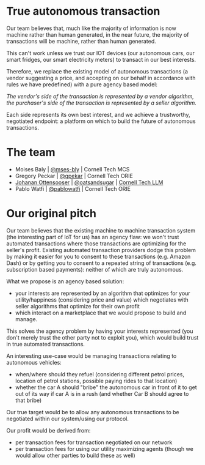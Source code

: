# True autonomous transaction

Our team believes that, much like the majority of information is now machine rather than human generated, in the near future, the majority of transactions will be machine, rather than human generated.

This can't work unless we trust our IOT devices (our autonomous cars, our smart fridges, our smart electricity meters) to transact in our best interests.

Therefore, we replace the existing model of autonomous transactions (a vendor suggesting a price, and accepting on our behalf in accordance with rules we have predefined) with a pure agency based model:

*The vendor's side of the transaction is represented by a vendor algorithm, the purchaser's side of the transaction is represented by a seller algorithm.*

Each side represents its own best interest, and we achieve a trustworthy, negotiated endpoint: a platform on which to build the future of autonomous transactions.

# The team

- Moises Baly | [@mses-bly](https://github.com/mses-bly) | Cornell Tech MCS
- Gregory Peckar | [@gpekar](https://github.com//gpekar) | Cornell Tech ORIE
- [Johanan Ottensooser](https://www.linkedin.com/in/jottensooser) | [@oatsandsugar](https://github.com/oatsandsugar) | [Cornell Tech LLM](https://tech.cornell.edu/programs/masters-programs/master-of-laws-llm)
- Pablo Watfi | [@pablowatfi](https://github.com/pablowatfi) | Cornell Tech ORIE

# Our original pitch

Our team believes that the existing machine to machine transaction system (the interesting part of IoT for us) has an agency flaw: we won't trust automated transactions where those transactions are optimizing for the seller's profit. Existing automated transaction providers dodge this problem by making it easier for you to consent to these transactions (e.g. Amazon Dash) or by getting you to consent to a repeated string of transactions (e.g. subscription based payments): neither of which are truly autonomous.

What we propose is an agency based solution:
- your interests are represented by an algorithm that optimizes for your utility/happiness (considering price and value) which negotiates with seller algorithms that optimize for their own profit
- which interact on a marketplace that we would propose to build and manage.

This solves the agency problem by having your interests represented (you don't merely trust the other party not to exploit you), which would build trust in true automated transactions.

An interesting use-case would be managing transactions relating to autonomous vehicles:
- when/where should they refuel (considering different petrol prices, location of petrol stations, possible paying rides to that location)
- whether the car A should "bribe" the autonomous car in front of it to get out of its way if car A is in a rush (and whether Car B should agree to that bribe)

Our true target would be to allow any autonomous transactions to be negotiated within our system/using our protocol.

Our profit would be derived from:
- per transaction fees for transaction negotiated on our network
- per transaction fees for using our utility maximizing agents (though we would allow other parties to build these as well)
